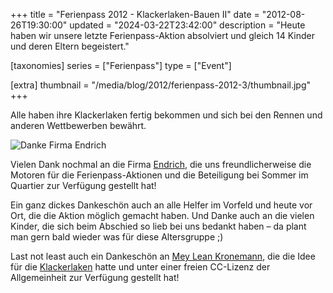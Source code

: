 +++
title = "Ferienpass 2012 - Klackerlaken-Bauen II"
date = "2012-08-26T19:30:00"
updated = "2024-03-22T23:42:00"
description = "Heute haben wir unsere letzte Ferienpass-Aktion absolviert und gleich 14 Kinder und deren Eltern begeistert."

[taxonomies]
series = ["Ferienpass"]
type = ["Event"]

[extra]
thumbnail = "/media/blog/2012/ferienpass-2012-3/thumbnail.jpg"
+++

Alle haben ihre Klackerlaken fertig bekommen und sich bei den Rennen und anderen Wettbewerben bewährt.

![Danke Firma Endrich](/media/blog/2012/ferienpass-2012-3/0000.jpg)

Vielen Dank nochmal an die Firma [Endrich](http://www.endrich.com/de/),
die uns freundlicherweise die Motoren für die Ferienpass-Aktionen und die Beteiligung
bei Sommer im Quartier zur Verfügung gestellt hat!

Ein ganz dickes Dankeschön auch an alle Helfer im Vorfeld und heute vor Ort,
die die Aktion möglich gemacht haben. Und Danke auch an die vielen Kinder, die
sich beim Abschied so lieb bei uns bedankt haben – da plant man gern bald
wieder was für diese Altersgruppe ;)

Last not least auch ein Dankeschön an [Mey Lean Kronemann](http://meyleankronemann.de/),
die die Idee für die [Klackerlaken](http://meyleankronemann.de/klackerlaken/) hatte und
unter einer freien CC-Lizenz der Allgemeinheit zur Verfügung gestellt hat!

[//]: # (TODO: ADD GALLERY)
